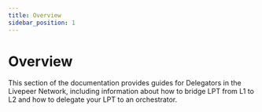 ```yaml
---
title: Overview
sidebar_position: 1
---
```


# Overview

This section of the documentation provides guides for Delegators in the Livepeer Network, including information about how to bridge LPT from L1 to L2 and how to delegate your LPT to an orchestrator.